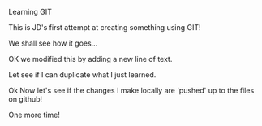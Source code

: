 Learning GIT

This is JD's first attempt at creating something using GIT!

We shall see how it goes...

OK we modified this by adding a new line of text.

Let see if I can duplicate what I just learned.

Ok Now let's see if the changes I make locally are 'pushed' up to the files on github!

One more time!
